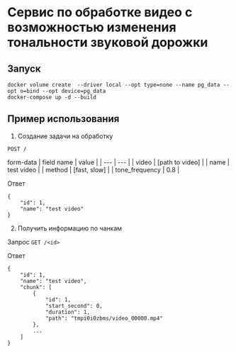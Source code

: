 # Сервис по обработке видео с возможностью изменения тональности звуковой дорожки

## Запуск
```
docker volume create  --driver local --opt type=none --name pg_data --opt o=bind --opt device=pg_data
docker-compose up -d --build
```

## Пример использования
1. Создание задачи на обработку

`POST /`

form-data
| field name | value |
| --- | --- |
| video | [path to video] |
| name | test video |
| method | [fast, slow] |
| tone_frequency | 0.8 |

Ответ
```
{
    "id": 1,
    "name": "test video"
}
```

2. Получить информацию по чанкам

Запрос 
`GET /<id>`

Ответ
```
{
    "id": 1,
    "name": "test video",
    "chunk": [
        {
            "id": 1,
            "start_second": 0,
            "duration": 1,
            "path": "tmpi0i0zbms/video_00000.mp4"
        },
        ...
    ]
}
```
